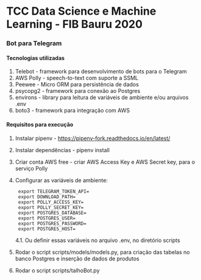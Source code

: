 # TCC Data Science e Machine Learning  - FIB Bauru 2020

### Bot para Telegram 

#### Tecnologias utilizadas
1. Telebot - framework para desenvolvimento de bots para o Telegram
2. AWS Polly - speech-to-text com suporte a SSML
3. Peewee - Micro ORM para persistência de dados
4. psycopg2 - framework para conexão ao Postgres
5. environs - library para leitura de variáveis de ambiente e/ou arquivos .env
6. boto3 - framework para integração com AWS

#### Requisitos para execução

1. Instalar pipenv - https://pipenv-fork.readthedocs.io/en/latest/
2. Instalar dependências - pipenv install
3. Criar conta AWS free - criar AWS Access Key e AWS Secret key, para o serviço Polly
4. Configurar as variáveis de ambiente:

        export TELEGRAM_TOKEN_API=
        export DOWNLOAD_PATH=
        export POLLY_ACCESS_KEY=
        export POLLY_SECRET_KEY=
        export POSTGRES_DATABASE=
        export POSTGRES_USER=
        export POSTGRES_PASSWORD=
        export POSTGRES_HOST=
        
    4.1. Ou definir essas variáveis no arquivo .env, no diretório scripts
    
5. Rodar o script scripts/models/models.py, para criação das tabelas no banco Postgres e inserção de dados de produtos
6. Rodar o script scripts/talhoBot.py


